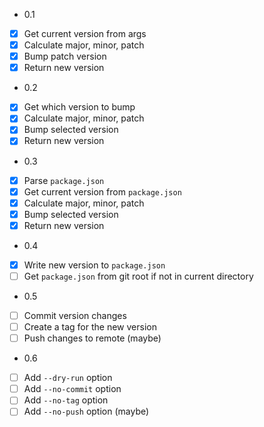 * 0.1
- [x] Get current version from args
- [x] Calculate major, minor, patch
- [x] Bump patch version
- [x] Return new version

* 0.2
- [x] Get which version to bump
- [x] Calculate major, minor, patch
- [x] Bump selected version
- [x] Return new version

* 0.3
- [x] Parse `package.json`
- [x] Get current version from `package.json`
- [x] Calculate major, minor, patch
- [x] Bump selected version
- [x] Return new version

* 0.4
- [x] Write new version to `package.json`
- [ ] Get `package.json` from git root if not in current directory

* 0.5
- [ ] Commit version changes
- [ ] Create a tag for the new version
- [ ] Push changes to remote (maybe)

* 0.6
- [ ] Add `--dry-run` option
- [ ] Add `--no-commit` option
- [ ] Add `--no-tag` option
- [ ] Add `--no-push` option (maybe)

